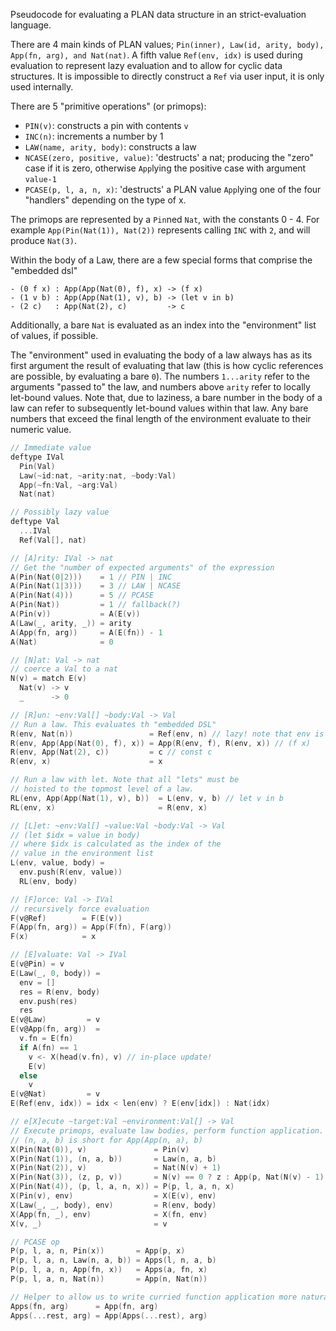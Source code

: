 
Pseudocode for evaluating a PLAN data structure in an strict-evaluation language.

There are 4 main kinds of PLAN values; `Pin(inner), Law(id, arity, body), App(fn, arg), and Nat(nat)`.
A fifth value `Ref(env, idx)` is used during evaluation to represent lazy evaluation and to allow for cyclic data structures. It is impossible to directly construct a `Ref` via user input, it is only used internally.

There are 5 "primitive operations" (or primops):
- `PIN(v)`: constructs a pin with contents `v`
- `INC(n)`: increments a number by 1
- `LAW(name, arity, body)`: constructs a law
- `NCASE(zero, positive, value)`: 'destructs' a nat; producing the "zero" case if it is zero, otherwise `App`lying the positive case with argument `value-1`
- `PCASE(p, l, a, n, x)`: 'destructs' a PLAN value `App`lying one of the four "handlers" depending on the type of x.

The primops are represented by a `Pin`ned `Nat`, with the constants 0 - 4. For example `App(Pin(Nat(1)), Nat(2))` represents calling `INC` with `2`, and will produce `Nat(3)`.

Within the body of a Law, there are a few special forms that comprise the "embedded dsl"
```
- (0 f x) : App(App(Nat(0), f), x) -> (f x)
- (1 v b) : App(App(Nat(1), v), b) -> (let v in b)
- (2 c)   : App(Nat(2), c)         -> c
```
Additionally, a bare `Nat` is evaluated as an index into the "environment" list of values, if possible.

The "environment" used in evaluating the body of a law always has as its first argument the result of evaluating that law (this is how cyclic references are possible, by evaluating a bare `0`). The numbers `1...arity` refer to the arguments "passed to" the law, and numbers above `arity` refer to locally let-bound values. Note that, due to laziness, a bare number in the body of a law can refer to subsequently let-bound values within that law. Any bare numbers that exceed the final length of the environment evaluate to their numeric value.

```h
// Immediate value
deftype IVal
  Pin(Val)
  Law(~id:nat, ~arity:nat, ~body:Val)
  App(~fn:Val, ~arg:Val)
  Nat(nat)

// Possibly lazy value
deftype Val
  ...IVal
  Ref(Val[], nat)

// [A]rity: IVal -> nat
// Get the "number of expected arguments" of the expression
A(Pin(Nat(0|2)))    = 1 // PIN | INC
A(Pin(Nat(1|3)))    = 3 // LAW | NCASE
A(Pin(Nat(4)))      = 5 // PCASE
A(Pin(Nat))         = 1 // fallback(?)
A(Pin(v))           = A(E(v))
A(Law(_, arity, _)) = arity
A(App(fn, arg))     = A(E(fn)) - 1
A(Nat)              = 0

// [N]at: Val -> nat
// coerce a Val to a nat
N(v) = match E(v)
  Nat(v) -> v
  _      -> 0

// [R]un: ~env:Val[] ~body:Val -> Val
// Run a law. This evaluates th "embedded DSL"
R(env, Nat(n))                 = Ref(env, n) // lazy! note that env is mutable.
R(env, App(App(Nat(0), f), x)) = App(R(env, f), R(env, x)) // (f x)
R(env, App(Nat(2), c))         = c // const c
R(env, x)                      = x

// Run a law with let. Note that all "lets" must be
// hoisted to the topmost level of a law.
RL(env, App(App(Nat(1), v), b))  = L(env, v, b) // let v in b
RL(env, x)                       = R(env, x)

// [L]et: ~env:Val[] ~value:Val ~body:Val -> Val
// (let $idx = value in body)
// where $idx is calculated as the index of the
// value in the environment list
L(env, value, body) =
  env.push(R(env, value))
  RL(env, body)

// [F]orce: Val -> IVal
// recursively force evaluation
F(v@Ref)        = F(E(v))
F(App(fn, arg)) = App(F(fn), F(arg))
F(x)            = x

// [E]valuate: Val -> IVal
E(v@Pin) = v
E(Law(_, 0, body)) =
  env = []
  res = R(env, body)
  env.push(res)
  res
E(v@Law)         = v
E(v@App(fn, arg))  =
  v.fn = E(fn)
  if A(fn) == 1
    v <- X(head(v.fn), v) // in-place update!
    E(v)
  else
    v
E(v@Nat)         = v
E(Ref(env, idx)) = idx < len(env) ? E(env[idx]) : Nat(idx)

// e[X]ecute ~target:Val ~environment:Val[] -> Val
// Execute primops, evaluate law bodies, perform function application.
// (n, a, b) is short for App(App(n, a), b)
X(Pin(Nat(0)), v)               = Pin(v)
X(Pin(Nat(1)), (n, a, b))       = Law(n, a, b)
X(Pin(Nat(2)), v)               = Nat(N(v) + 1)
X(Pin(Nat(3)), (z, p, v))       = N(v) == 0 ? z : App(p, Nat(N(v) - 1))
X(Pin(Nat(4)), (p, l, a, n, x)) = P(p, l, a, n, x)
X(Pin(v), env)                  = X(E(v), env)
X(Law(_, _, body), env)         = R(env, body)
X(App(fn, _), env)              = X(fn, env)
X(v, _)                         = v

// PCASE op
P(p, l, a, n, Pin(x))       = App(p, x)
P(p, l, a, n, Law(n, a, b)) = Apps(l, n, a, b)
P(p, l, a, n, App(fn, x))   = Apps(a, fn, x)
P(p, l, a, n, Nat(n))       = App(n, Nat(n))

// Helper to allow us to write curried function application more naturally
Apps(fn, arg)      = App(fn, arg)
Apps(...rest, arg) = App(Apps(...rest), arg)

```